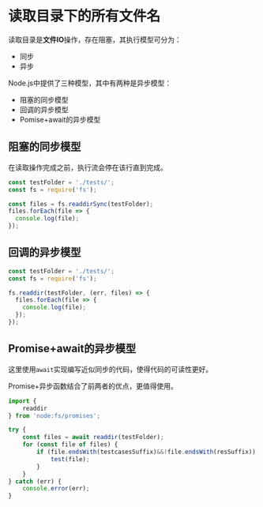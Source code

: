# 读取目录下的所有文件名

读取目录是**文件IO**操作，存在阻塞，其执行模型可分为：

- 同步
- 异步

Node.js中提供了三种模型，其中有两种是异步模型：

- 阻塞的同步模型
- 回调的异步模型
- Pomise+await的异步模型

## 阻塞的同步模型

在读取操作完成之前，执行流会停在该行直到完成。

```javascript
const testFolder = './tests/';
const fs = require('fs');

const files = fs.readdirSync(testFolder);
files.forEach(file => {
  console.log(file);
});
```

## 回调的异步模型

```javascript
const testFolder = './tests/';
const fs = require('fs');

fs.readdir(testFolder, (err, files) => {
  files.forEach(file => {
    console.log(file);
  });
});
```

## Promise+await的异步模型

这里使用`await`实现编写近似同步的代码，使得代码的可读性更好。

Promise+异步函数结合了前两者的优点，更值得使用。

```javascript
import {
    readdir
} from 'node:fs/promises';

try {
    const files = await readdir(testFolder);
    for (const file of files) {
        if (file.endsWith(testcasesSuffix)&&!file.endsWith(resSuffix)) {
            test(file);
        }
    }
} catch (err) {
    console.error(err);
}
```
